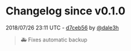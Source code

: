 # Changelog since v0.1.0

2018/07/26 23:11 UTC - [d7ceb56](https://github.com/hassio-addons/addon-lovelace-migration/commit/d7ceb56fe0c518f3c60635fa4c18d1cd35732d0a) by [@dale3h](https://github.com/dale3h)
> 🚑 Fixes automatic backup 

